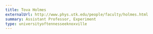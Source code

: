 ```yaml
---
title: Tova Holmes
externalUrl: http://www.phys.utk.edu/people/faculty/holmes.html
summary: Assistant Professor, Experiment
type: universityoftennesseeknoxville
---
```

